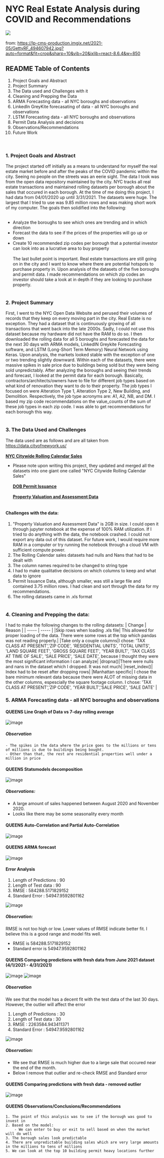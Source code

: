 # NYC Real Estate Analysis during COVID and Recommendations
![](https://lp-cms-production.imgix.net/2021-05/GettyRF_494607942.jpg?auto=format&fit=crop&sharp=10&vib=20&ixlib=react-8.6.4&w=850)
<br></br>
from: https://lp-cms-production.imgix.net/2021-05/GettyRF_494607942.jpg?auto=format&fit=crop&sharp=10&vib=20&ixlib=react-8.6.4&w=850
## README Table of Contents
1. Project Goals and Abstract
2. Project Summary
3. The Data used and Challenges with it
4. Cleaning and Prepping the Data
5. ARMA Forecasting data - all NYC boroughs and observations
6. LinkedIn GreyKite forecasating of data - all NYC boroughs and observations
7. LSTM Forecasting data - all NYC boroughs and observations
8. Permit Data Analysis and decisions
9. Observations/Recommendations
10. Future Work   
<br></br>

### 1. Project Goals and Abstract
The project started off initially as a means to understand for myself the real estate market before and after the peaks of the COVID pandemic within the city. Seeing no people on the streets was an eerie sight. The data I took was from the open data repository maintained by the city. NYC tracks all real estate transactions and maintained rolling datasets per borough about the sales that occured in each borough. At the time of me doing this project, I had data from 04/01/2020 up until 3/31/2021. The datasets were huge. The largest that I tried to use was 9.85 million rows and was making short work of my computer. The goals then solidified into the following:
<br></br>
  - Analyze the boroughs to see which ones are trending and in which direction
  - Forecast the data to see if the prices of the properties will go up or down
  - Create 10 recommended zip codes per borough that a potential investor can look into as a lucrative area to buy property
<br></br>
The last bullet point is important. Real estate transactions are still going on in the city and I want to know where there are potential hotspots to purchase property in. 
Upon analysis of the datasets of the five boroughs and permit data. I made recommendations on which zip codes an investor should take a look at in depth if they are looking to purchase property.
<br></br>
### 2. Project Summary
First, I went to the NYC Open Data Website and perused their volumes of records that they keep on every moving part in the city. Real Estate is no exception. They had a dataset that is continuously growing of all transactions that went back into the late 2000s. Sadly, I could not use this dataset because my hardware did not have the RAM to do so. 
I then downloaded the rolling data for all 5 boroughs and forecasted the data for the next 30 days with ARMA models, LinkedIN Greykite Forecasting software, and LSTM (Long-Short Term Memory) Neural Network using Keras. Upon analysis, the markets looked stable with the exception of one or two trending slightly downward. Within each of the datasets, there were massive spikes in sale price due to buildings being sold but they were being sold unpredictably. After analyzing the boroughs and seeing their trends and forecast, I looked at the permit data for each borough. Basically, contractors/architects/owners have to file for different job types based on what kind of renovation they want to do to their property. The job types I focused on were Alteration Type 1, Alteration Type 2, New Building, and Demolition. Respectively, the job type acronyms are: A1, A2, NB, and DM.
I based my zip code recommendations on the value_counts of the sum of these job types in each zip code. I was able to get recommendations for each borough this way. 
<br></br>
### 3. The Data Used and Challenges
The data used are as follows and are all taken from https://data.cityofnewyork.us/
<br></br>
[**NYC Citywide Rolling Calendar Sales**](https://data.cityofnewyork.us/dataset/NYC-Citywide-Rolling-Calendar-Sales/usep-8jbt)
  - Please note upon writing this project, they updated and merged all the datasets into one giant one called "NYC Citywide Rolling Calendar Sales"
<br></br>
[**DOB Permit Issuance**](https://data.cityofnewyork.us/Housing-Development/DOB-Permit-Issuance/ipu4-2q9a)
<br></br>
[**Property Valuation and Assessment Data**](https://data.cityofnewyork.us/City-Government/Property-Valuation-and-Assessment-Data/yjxr-fw8i)
<br></br>
#### Challenges with the data:
1. "Property Valuation and Assessment Data" is 2GB in size. I could open it through jupyter notebook at the expense of 100% RAM utilization. If I tried to do anything with the data, the notebook crashed. I could not export any data out of this dataset. For future work, I would require more RAM in a computer or try running the notebook through a cloud VM with sufficient compute power. 
2. The Rolling Calendar sales datasets had nulls and Nans that had to be dealt with
3. The column names required to be changed to string type
4. I had to make qualitative decisions on which columns to keep and what data to ignore
5. Permit Issuance Data, although smaller, was still a large file and contained 3.75 million rows. I had clean and sort through the data for my recommendations. 
6. The rolling datasets came in .xls format
<br></br>

### 4. Cleaning and Prepping the data:
I had to make the following changes to the rolling datasets:
| Change | Reason |
| ----- | ----- |
|Skip rows when loading .xls file| This allowed for proper loading of the data. There were some rows at the top which pandas was not reading properly.|
|Take only a couple columns|I chose: 'TAX CLASS AT PRESENT','ZIP CODE', 'RESIDENTIAL UNITS', 'TOTAL UNITS', 'LAND SQUARE FEET', 'GROSS SQUARE FEET', 'YEAR BUILT', 'TAX CLASS AT TIME OF SALE', 'SALE PRICE', 'SALE DATE', because I thought they were the most significant information I can analyze|
|dropna()|There were nulls and nans in the dataset which I dropped. It was not much|
|reset_index()| Index had to be reset after dropping rows|
|Manhattan specific| I chose the bare minimum relevant data because there were ALOT of missing data in the other columns, espescially the square footage column. I chose: 'TAX CLASS AT PRESENT','ZIP CODE', 'YEAR BUILT','SALE PRICE', 'SALE DATE' |

### 5. ARMA Forecasting data - all NYC boroughs and observations
#### QUEENS Line Graph of Data vs 7-day rolling average
![image](https://user-images.githubusercontent.com/62908910/123027405-c7ce8180-d3ab-11eb-8947-b1dfd935e741.png)
##### Observation
    - The spikes in the data where the price goes to the millions or tens of millions is due to buildings being bought.
    - Other than that, the rest are residential properties well under a million in price
#### QUEENS Statsmodels decomposition 
![image](https://user-images.githubusercontent.com/62908910/123027581-0f550d80-d3ac-11eb-8e20-6aa7ae68fba9.png)
##### Observations: 
 - A large amount of sales happened between August 2020 and November 2020. 
 - Looks like there may be some seasonality every month
#### QUEENS Auto-Correlation and Partial Auto-Correlation
![image](https://user-images.githubusercontent.com/62908910/123027746-5d6a1100-d3ac-11eb-93c6-0fb9b0bc8619.png)
#### QUEENS ARMA forecast
![image](https://user-images.githubusercontent.com/62908910/123028145-f305a080-d3ac-11eb-8a33-6505d01a249e.png)
#### Error Analysis 
1. Length of Predictions :  90
2. Length of Test data :  90
3. RMSE :  584288.5171829152
4. Standard Error :  54947.9592801162

![image](https://user-images.githubusercontent.com/62908910/123028019-ba65c700-d3ac-11eb-9423-aee7721f2fe2.png)

##### Observation:
RMSE is not too high or low. Lower values of RMSE indicate better fit. I believe this is a good range and model fits well.
- RMSE is 584288.5171829152
- Standard error is 54947.9592801162
#### QUEENS Comparing predictions with fresh data from June 2021 dataset (4/1/2021 - 4/31/2021)
![image](https://user-images.githubusercontent.com/62908910/123028296-35c77880-d3ad-11eb-8d48-36e440d9b6a3.png)
![image](https://user-images.githubusercontent.com/62908910/123028422-4ed02980-d3ad-11eb-87ee-a842232e987d.png)
##### Observation
We see that the model has a decent fit with the test data of the last 30 days. However, the outlier will affect the error

1. Length of Predictions :  30
2. Length of Test data :  30
3. RMSE :  2263584.943411371
4. Standard Error :  54947.9592801162

![image](https://user-images.githubusercontent.com/62908910/123028597-9bb40000-d3ad-11eb-93f4-d47600d2391f.png)

##### Observation:
- We see that RMSE is much higher due to a large sale that occured near the end of the month. 
- Below I remove that outlier and re-check RMSE and Standard error

#### QUEENS Comparing predictions with fresh data - removed outlier
![image](https://user-images.githubusercontent.com/62908910/123028681-c736ea80-d3ad-11eb-8321-eb3d1c0a3e0f.png)

#### QUEENS Observations/Conclusions/Recommendations
    1. The point of this analysis was to see if the borough was good to invest in
    2. Based on the model:
        - We can enter to buy or exit to sell based on when the market will do well
    3. The borough sales look predictable
    4. There are unpredictable building sales which are very large amounts in the millions to tens of millions
    5. We can look at the top 10 building permit heavy locations further









